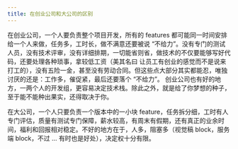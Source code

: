 ```yaml
---
title: 在创业公司和大公司的区别
---
```


在创业公司，一个人要负责整个项目开发，所有的 features 都可能同一时间安排给一个人来做，任务多，工时长，做不满意还要被说 “不给力”。没有专门的测试人员，没有技术评审，没有详细排期，一切能省则省，做技术的不仅要能够写好代码，还要处理各种琐事，拿较低工资（美其名曰 让员工有创业的感觉而不是说来打工的），没有五险一金，甚至没有劳动合同。但这些点大部分其实都能忍，唯独讨厌的还是：工作多，催促紧，最后还要落个 “不给力”。
创业公司也有好的地方，一两个人的开发组，更容易决定技术栈。除此之外，就是给了你梦想的种子，至于能不能种出果实，还得取决于你。

在大公司，一个人只要负责一个版本中的一小块 feature，任务拆分细，工时有人专门评估，质量有测试专门保障，薪水较高，有周末有假期，还有真正的业余时间，福利和回报相对稳定。不好的地方在于，人多，阻塞多（视觉稿 block，服务端 block，不过 ... 有时也是好处），决定权十分有限。
